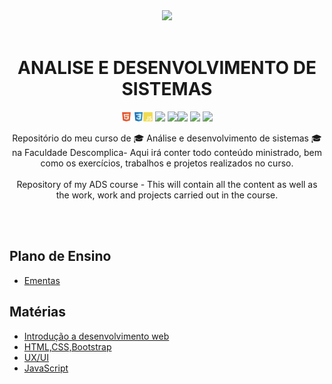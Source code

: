 <div align="center">
  <img width="200px"  src="https://github.com/philippewanuty/Faculdade-ADS/blob/main/Mat%C3%A9rias/Html,%20CSS%20e%20Bootstrap/Aulas/images/Descomplica.png?raw=true"> <br><br>

  <h1>ANALISE E DESENVOLVIMENTO DE SISTEMAS</h1> 
    <img width="3%" src="https://raw.githubusercontent.com/devicons/devicon/master/icons/html5/html5-original.svg"> <img width="3%" src="https://raw.githubusercontent.com/devicons/devicon/master/icons/css3/css3-original.svg"><img width="3%" src="https://raw.githubusercontent.com/devicons/devicon/master/icons/javascript/javascript-plain.svg">  <img width="3%" src="https://cdn.jsdelivr.net/gh/devicons/devicon/icons/python/python-original.svg" /> <img width="3%" src="https://cdn.jsdelivr.net/gh/devicons/devicon/icons/git/git-original.svg" /><img width="3%" src="https://cdn.jsdelivr.net/gh/devicons/devicon/icons/bootstrap/bootstrap-original.svg" /> <img width="3%" src="https://cdn.jsdelivr.net/gh/devicons/devicon/icons/react/react-original.svg" />  <img width="3%" src="https://cdn.jsdelivr.net/gh/devicons/devicon/icons/nodejs/nodejs-original.svg" />
      
  <p>
    Repositório do meu curso de 🎓 Análise e desenvolvimento de sistemas 🎓 na Faculdade Descomplica- Aqui irá conter todo conteúdo ministrado, bem como os exercícios, trabalhos e projetos realizados no curso. <br><br>
    Repository of my ADS course - This will contain all the content as well as the work, work and projects carried out in the course.
  </p>

</div> <br><br>

<h2>Plano de Ensino</h2>

  <ul>
    <li> <a href="https://github.com/philippewanuty/Faculdade-ADS/blob/main/Mat%C3%A9rias/Ementas%20-%20An%C3%A1lise%20e%20Desenvolvimento%20de%20Sistemas.pdf">Ementas</a></li>
  </ul>

  
<h2>Matérias</h2>

  <ul>
    <li> <a href="https://github.com/philippewanuty/Faculdade-ADS/tree/main/Mat%C3%A9rias/Introdu%C3%A7%C3%A3o%20de%20desv.%20web">Introdução a desenvolvimento web </a></li>
    <li> <a href="https://github.com/philippewanuty/Faculdade-ADS/tree/main/Mat%C3%A9rias/Html%2C%20CSS%20e%20Bootstrap">HTML,CSS,Bootstrap</a></li>
    <li><a href="https://github.com/philippewanuty/FaculdadeADS/tree/main/Mat%C3%A9rias/UX%2CUI">UX/UI</li>
    <li><a href="https://github.com/philippewanuty/FaculdadeADS/tree/main/Mat%C3%A9rias/JavaScript">JavaScript</li>
  </ul>
